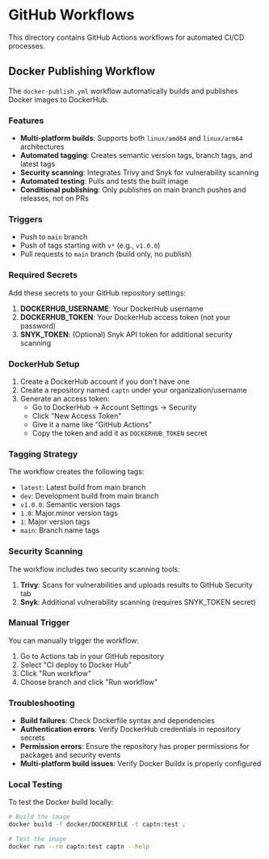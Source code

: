 # GitHub Workflows

This directory contains GitHub Actions workflows for automated CI/CD processes.

## Docker Publishing Workflow

The `docker-publish.yml` workflow automatically builds and publishes Docker images to DockerHub.

### Features

- **Multi-platform builds**: Supports both `linux/amd64` and `linux/arm64` architectures
- **Automated tagging**: Creates semantic version tags, branch tags, and latest tags
- **Security scanning**: Integrates Trivy and Snyk for vulnerability scanning
- **Automated testing**: Pulls and tests the built image
- **Conditional publishing**: Only publishes on main branch pushes and releases, not on PRs

### Triggers

- Push to `main` branch
- Push of tags starting with `v*` (e.g., `v1.0.0`)
- Pull requests to `main` branch (build only, no publish)

### Required Secrets

Add these secrets to your GitHub repository settings:

1. **DOCKERHUB_USERNAME**: Your DockerHub username
2. **DOCKERHUB_TOKEN**: Your DockerHub access token (not your password)
3. **SNYK_TOKEN**: (Optional) Snyk API token for additional security scanning

### DockerHub Setup

1. Create a DockerHub account if you don't have one
2. Create a repository named `captn` under your organization/username
3. Generate an access token:
   - Go to DockerHub → Account Settings → Security
   - Click "New Access Token"
   - Give it a name like "GitHub Actions"
   - Copy the token and add it as `DOCKERHUB_TOKEN` secret

### Tagging Strategy

The workflow creates the following tags:

- `latest`: Latest build from main branch
- `dev`: Development build from main branch
- `v1.0.0`: Semantic version tags
- `1.0`: Major.minor version tags
- `1`: Major version tags
- `main`: Branch name tags

### Security Scanning

The workflow includes two security scanning tools:

1. **Trivy**: Scans for vulnerabilities and uploads results to GitHub Security tab
2. **Snyk**: Additional vulnerability scanning (requires SNYK_TOKEN secret)

### Manual Trigger

You can manually trigger the workflow:

1. Go to Actions tab in your GitHub repository
2. Select "CI deploy to Docker Hub"
3. Click "Run workflow"
4. Choose branch and click "Run workflow"

### Troubleshooting

- **Build failures**: Check Dockerfile syntax and dependencies
- **Authentication errors**: Verify DockerHub credentials in repository secrets
- **Permission errors**: Ensure the repository has proper permissions for packages and security events
- **Multi-platform build issues**: Verify Docker Buildx is properly configured

### Local Testing

To test the Docker build locally:

```bash
# Build the image
docker build -f docker/DOCKERFILE -t captn:test .

# Test the image
docker run --rm captn:test captn --help
``` 